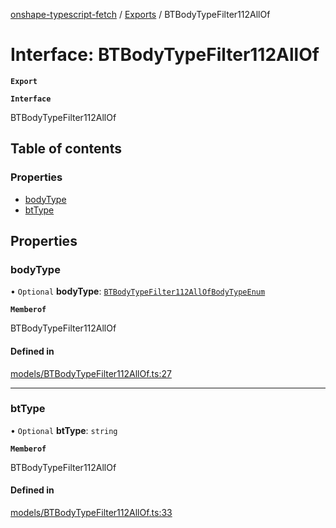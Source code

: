 [onshape-typescript-fetch](../README.md) / [Exports](../modules.md) / BTBodyTypeFilter112AllOf

# Interface: BTBodyTypeFilter112AllOf

**`Export`**

**`Interface`**

BTBodyTypeFilter112AllOf

## Table of contents

### Properties

- [bodyType](BTBodyTypeFilter112AllOf.md#bodytype)
- [btType](BTBodyTypeFilter112AllOf.md#bttype)

## Properties

### bodyType

• `Optional` **bodyType**: [`BTBodyTypeFilter112AllOfBodyTypeEnum`](../modules.md#btbodytypefilter112allofbodytypeenum-1)

**`Memberof`**

BTBodyTypeFilter112AllOf

#### Defined in

[models/BTBodyTypeFilter112AllOf.ts:27](https://github.com/toebes/onshape-typescript-fetch/blob/3e11ae1/models/BTBodyTypeFilter112AllOf.ts#L27)

___

### btType

• `Optional` **btType**: `string`

**`Memberof`**

BTBodyTypeFilter112AllOf

#### Defined in

[models/BTBodyTypeFilter112AllOf.ts:33](https://github.com/toebes/onshape-typescript-fetch/blob/3e11ae1/models/BTBodyTypeFilter112AllOf.ts#L33)
